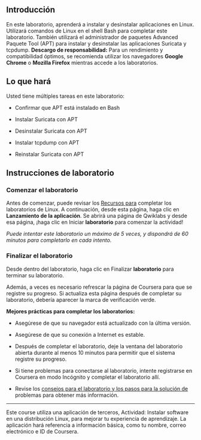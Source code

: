 
## Introducción

En este laboratorio, aprenderá a instalar y desinstalar aplicaciones en Linux. Utilizará comandos de Linux en el shell Bash para completar este laboratorio. También utilizará el administrador de paquetes Advanced Paquete Tool (APT) para instalar y desinstalar las aplicaciones Suricata y tcpdump. **Descargo de responsabilidad:** Para un rendimiento y compatibilidad óptimos, se recomienda utilizar los navegadores **Google Chrome** o **Mozilla Firefox** mientras accede a los laboratorios.

## Lo que hará

Usted tiene múltiples tareas en este laboratorio:

- Confirmar que APT está instalado en Bash
    
- Instalar Suricata con APT
    
- Desinstalar Suricata con APT
    
- Instalar tcpdump con APT
    
- Reinstalar Suricata con APT
    

## Instrucciones de laboratorio

### **Comenzar el laboratorio**

Antes de comenzar, puede revisar los [Recursos para](https://www.coursera.org/learn/linux-and-sql/supplement/uLa2R/resources-for-completing-linux-labs) completar los laboratorios de Linux. A continuación, desde esta página, haga clic en **Lanzamiento de la aplicación**. Se abrirá una página de Qwiklabs y desde esa página, ¡haga clic en Iniciar **laboratorio** para comenzar la actividad!

_Puede intentar este laboratorio un máximo de 5 veces, y dispondrá de 60 minutos para completarlo en cada intento._

### **Finalizar el laboratorio**

Desde dentro del laboratorio, haga clic en Finalizar **laboratorio** para terminar su laboratorio.

Además, a veces es necesario refrescar la página de Coursera para que se registre su progreso. Si actualiza esta página después de completar su laboratorio, debería aparecer la marca de verificación verde.

**Mejores prácticas para completar los laboratorios:**

- Asegúrese de que su navegador está actualizado con la última versión.
    
- Asegúrese de que su conexión a Internet es estable.
    
- Después de completar el laboratorio, deje la ventana del laboratorio abierta durante al menos 10 minutos para permitir que el sistema registre su progreso.
    
- Si tiene problemas para conectarse al laboratorio, intente registrarse en Coursera en modo Incógnito y completar el laboratorio allí.
    
- Revise los [consejos para el laboratorio y los pasos para la solución de](https://www.coursera.org/learn/linux-and-sql/supplement/fRHpj/lab-tips-and-troubleshooting-steps "reading on lab tips and troubleshooting steps") problemas para obtener más información.
    

---

Este course utiliza una aplicación de terceros, Actividad: Instalar software en una distribución Linux, para mejorar tu experiencia de aprendizaje. La aplicación hará referencia a información básica, como tu nombre, correo electrónico e ID de Coursera.
